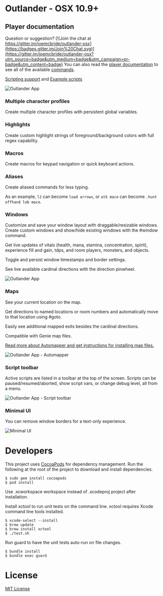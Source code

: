 Outlander - OSX 10.9+
==========

## Player documentation
Question or suggestion?  [![Join the chat at https://gitter.im/joemcbride/outlander-osx](https://badges.gitter.im/Join%20Chat.svg)](https://gitter.im/joemcbride/outlander-osx?utm_source=badge&utm_medium=badge&utm_campaign=pr-badge&utm_content=badge)
You can also read the [player documentation](commands.md) to see all of the available [commands](commands.md).

[Scripting support](commands.md#scripting) and [Example scripts](commands.md#example-scripts)

![Outlander App](http://i.imgur.com/Gk8LFK1.png)

### Multiple character profiles
Create multiple character profiles with persistent global variables.

### Highlights
Create custom highlight strings of foreground/background colors with full regex capability.

### Macros
Create macros for keypad navigation or quick keyboard actions.

### Aliases
Create aliased commands for less typing.

As an example, `l2` can become `load arrows`, or `atk mace` can become `.hunt offhand lob mace`.

### Windows
Customize and save your window layout with draggable/resizable windows. Create custom windows and show/hide existing windows with the #window command.

Get live updates of vitals (health, mana, stamina, concentration, spirit), experience fill and gain, tdps, and room players, monsters, and objects.

Toggle and persist window timestamps and border settings.

See live available cardinal directions with the direction pinwheel.

![Outlander App](http://i.imgur.com/Gk8LFK1.png)

### Maps
See your current location on the map.

Get directions to named locations or room numbers and automatically move to that location using #goto.

Easily see additional mapped exits besides the cardinal directions.

Compatible with Genie map files.

[Read more about Automapper and get instructions for installing map files.](commands.md#automapper)

![Outlander App - Automapper](http://i.imgur.com/V4cWDhW.png)

### Script toolbar

Active scripts are listed in a toolbar at the top of the screen.  Scripts can be paused/resumed/aborted, show script vars, or change debug level, all from a menu.

![Outlander App - Script toolbar](https://cloud.githubusercontent.com/assets/255007/7898521/6e137ca8-06b7-11e5-96fa-4095fb6ce873.png)

### Minimal UI

You can remove window borders for a text-only experience.

![Minimal UI](http://i.imgur.com/ZBtaUUR.png)

Developers
==========

This project uses [CocoaPods](http://cocoapods.org) for dependency management.  Run the following at the root of the project to download and install dependencies.

    $ sudo gem install cocoapods
    $ pod install

Use .xcworkspace workspace instead of .xcodeproj project after installation.

Install xctool to run unit tests on the command line.  xctool requires Xcode command line tools installed.

    $ xcode-select --install
    $ brew update
    $ brew install xctool
    $ ./test.sh

Run guard to have the unit tests auto-run on file changes.

    $ bundle install
    $ bundle exec guard

License
==========
[MIT License](LICENSE.md)
